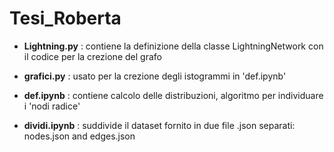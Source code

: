 # Tesi_Roberta



- **Lightning.py** : contiene la definizione della classe LightningNetwork con il codice per la crezione del grafo 
- **grafici.py** : usato per la crezione degli istogrammi in 'def.ipynb'

- **def.ipynb** : contiene calcolo delle distribuzioni, algoritmo per individuare i 'nodi radice'
- **dividi.ipynb** : suddivide il dataset fornito in due file .json separati: nodes.json and edges.json


